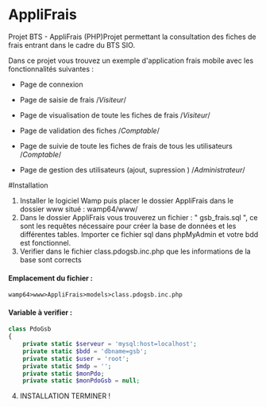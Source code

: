 # AppliFrais
Projet BTS - AppliFrais (PHP)Projet permettant la consultation des fiches de frais entrant dans le cadre du BTS SIO.

Dans ce projet vous trouvez un exemple d'application frais mobile avec les fonctionnalités suivantes :

  - Page de connexion
  
  - Page de saisie de frais /*Visiteur*/
  - Page de visualisation de toute les fiches de frais /*Visiteur*/
  
   - Page de validation des fiches /*Comptable*/
   - Page de suivie de toute les fiches de frais de tous les utilisateurs /*Comptable*/
   
   - Page de gestion des utilisateurs (ajout, supression ) /*Administrateur*/

#Installation

1. Installer le logiciel Wamp puis placer le dossier AppliFrais dans le dossier www situé : wamp64/www/
2. Dans le dossier AppliFrais vous trouverez un fichier : " gsb_frais.sql ", ce sont les requêtes nécessaire pour créer la base de             données et les différentes tables.
    Importer ce fichier sql dans phpMyAdmin et votre bdd est fonctionnel.
3. Verifier dans le fichier class.pdogsb.inc.php que les informations de la base sont corrects
#### Emplacement du fichier :
```shell
wamp64>www>AppliFrais>models>class.pdogsb.inc.php
  ```
  
#### Variable à verifier :
```php
class PdoGsb
{
    private static $serveur = 'mysql:host=localhost';
    private static $bdd = 'dbname=gsb';
    private static $user = 'root';
    private static $mdp = '';
    private static $monPdo;
    private static $monPdoGsb = null;
  ```
 4. INSTALLATION TERMINER ! 
